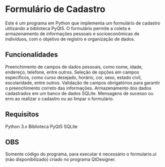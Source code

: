 # Formulário de Cadastro
Este é um programa em Python que implementa um formulário de cadastro utilizando a biblioteca PyQt5. O formulário permite a coleta e armazenamento de informações pessoais e socioeconômicas de indivíduos, com o objetivo de registro e organização de dados.

## Funcionalidades
Preenchimento de campos de dados pessoais, como nome, idade, endereço, telefone, entre outros. Seleção de opções em campos específicos, como curso desejado, horário, cor, sexo, estado civil, escolaridade, entre outros. Validação de campos obrigatórios para garantir o preenchimento correto das informações. Armazenamento dos dados cadastrados em um banco de dados SQLite. Mensagens de sucesso ou erro ao realizar o cadastro ou ao limpar o formulário.

## Requisitos
Python 3.x Biblioteca PyQt5 SQLite

## OBS
Somente código do programa, para executar é necessário o formulario.ui (não disponibilizado) criado no programa QtDesigner.
